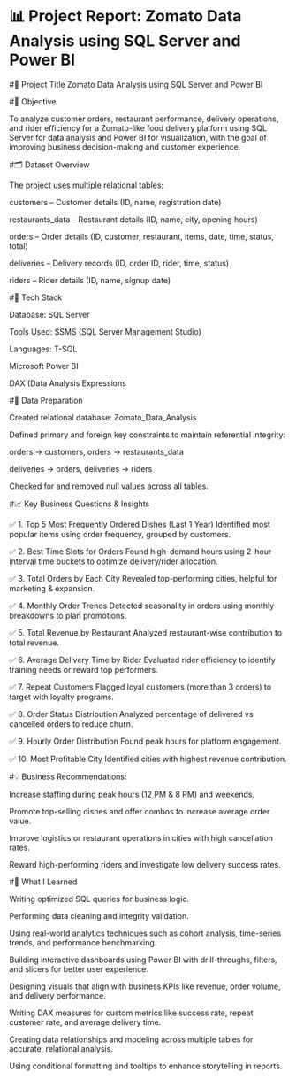 # 📊 Project Report: Zomato Data Analysis using SQL Server and Power BI

#🧾 Project Title
Zomato Data Analysis using SQL Server and Power BI


#📌 Objective

To analyze customer orders, restaurant performance, delivery operations, and rider efficiency for a Zomato-like food delivery platform using SQL Server for data analysis and Power BI for visualization, with the goal of improving business decision-making and customer experience.


#🗂️ Dataset Overview

The project uses multiple relational tables:

customers – Customer details (ID, name, registration date)

restaurants_data – Restaurant details (ID, name, city, opening hours)

orders – Order details (ID, customer, restaurant, items, date, time, status, total)

deliveries – Delivery records (ID, order ID, rider, time, status)

riders – Rider details (ID, name, signup date)


#🔧 Tech Stack

Database: SQL Server

Tools Used: SSMS (SQL Server Management Studio)

Languages: T-SQL

Microsoft Power BI

DAX (Data Analysis Expressions


#🔐 Data Preparation

Created relational database: Zomato_Data_Analysis

Defined primary and foreign key constraints to maintain referential integrity:

orders → customers, orders → restaurants_data

deliveries → orders, deliveries → riders

Checked for and removed null values across all tables.


#📈 Key Business Questions & Insights

✅ 1. Top 5 Most Frequently Ordered Dishes (Last 1 Year)
Identified most popular items using order frequency, grouped by customers.

✅ 2. Best Time Slots for Orders
Found high-demand hours using 2-hour interval time buckets to optimize delivery/rider allocation.

✅ 3. Total Orders by Each City
Revealed top-performing cities, helpful for marketing & expansion.

✅ 4. Monthly Order Trends
Detected seasonality in orders using monthly breakdowns to plan promotions.

✅ 5. Total Revenue by Restaurant
Analyzed restaurant-wise contribution to total revenue.

✅ 6. Average Delivery Time by Rider
Evaluated rider efficiency to identify training needs or reward top performers.

✅ 7. Repeat Customers
Flagged loyal customers (more than 3 orders) to target with loyalty programs.

✅ 8. Order Status Distribution
Analyzed percentage of delivered vs cancelled orders to reduce churn.

✅ 9. Hourly Order Distribution
Found peak hours for platform engagement.

✅ 10. Most Profitable City
Identified cities with highest revenue contribution.


#💡 Business Recommendations:

Increase staffing during peak hours (12 PM & 8 PM) and weekends.

Promote top-selling dishes and offer combos to increase average order value.

Improve logistics or restaurant operations in cities with high cancellation rates.

Reward high-performing riders and investigate low delivery success rates.


#🌟 What I Learned

Writing optimized SQL queries for business logic.

Performing data cleaning and integrity validation.

Using real-world analytics techniques such as cohort analysis, time-series trends, and performance benchmarking.

Building interactive dashboards using Power BI with drill-throughs, filters, and slicers for better user experience.

Designing visuals that align with business KPIs like revenue, order volume, and delivery performance.

Writing DAX measures for custom metrics like success rate, repeat customer rate, and average delivery time.

Creating data relationships and modeling across multiple tables for accurate, relational analysis.

Using conditional formatting and tooltips to enhance storytelling in reports.

